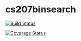 # cs207binsearch

[![Build Status](https://travis-ci.org/jsm09/cs207binsearch.svg?branch=master)](https://travis-ci.org/jsm09/cs207binsearch)

[![Coverage Status](https://coveralls.io/repos/github/jsm09/cs207binsearch/badge.svg)](https://coveralls.io/github/jsm09/cs207binsearch)
